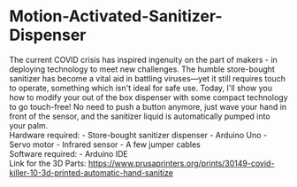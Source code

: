 # Motion-Activated-Sanitizer-Dispenser
The current COVID crisis has inspired ingenuity on the part of makers - in deploying technology to meet new challenges.  The humble store-bought sanitizer has become a vital aid in battling viruses—yet it still requires touch to operate, something which isn't ideal for safe use.  Today, I'll show you how to modify your out of the box dispenser with some compact technology to go touch-free! No need to push a button anymore, just wave your hand in front of the sensor, and the sanitizer liquid is automatically pumped into your palm.  
Hardware required:  - Store-bought sanitizer dispenser - Arduino Uno - Servo motor - Infrared sensor - A few jumper cables  
Software required: - Arduino IDE    
Link for the 3D Parts: https://www.prusaprinters.org/prints/30149-covid-killer-10-3d-printed-automatic-hand-sanitize
